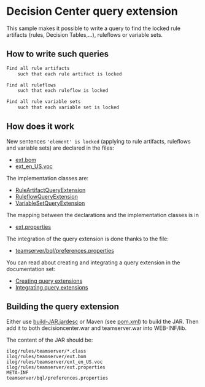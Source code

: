 # Decision Center query extension
 
This sample makes it possible to write a query to find the locked rule artifacts (rules, Decision Tables,...), ruleflows or variable sets.

## How to write such queries
```java
Find all rule artifacts
    such that each rule artifact is locked
```
```java
Find all ruleflows
    such that each ruleflow is locked
```
```java
Find all rule variable sets
    such that each variable set is locked
```
## How does it work

New sentences `'element' is locked` (applying to rule artifacts, ruleflows and variable sets) are declared in the files:
- [ext.bom](find-locked-ruleartifacts-query-extension/ilog/rules/teamserver/ext.bom) 
- [ext_en_US.voc](find-locked-ruleartifacts-query-extension/ilog/rules/teamserver/ext_en_US.voc) 

The implementation classes are:
- [RuleArtifactQueryExtension](find-locked-ruleartifacts-query-extension/src/ilog/rules/teamserver/RuleArtifactQueryExtension.java) 
- [RuleflowQueryExtension](find-locked-ruleartifacts-query-extension/src/ilog/rules/teamserver/RuleflowQueryExtension.java) 
- [VariableSetQueryExtension](find-locked-ruleartifacts-query-extension/src/ilog/rules/teamserver/VariableSetQueryExtension.java) 

The mapping between the declarations and the implementation classes is in
- [ext.properties](find-locked-ruleartifacts-query-extension/ilog/rules/teamserver/ext.properties) 

The integration of the query extension is done thanks to the file:
- [teamserver/bql/preferences.properties](find-locked-ruleartifacts-query-extension/teamserver/bql/preferences.properties) 


You can read about creating and integrating a query extension in the documentation set: 
- [Creating query extensions](https://www.ibm.com/docs/en/odm/8.10?topic=queries-creating-query-extensions)
- [Integrating query extensions](https://www.ibm.com/docs/en/odm/8.10?topic=extensions-integrating-query)

## Building the query extension
Either use [build-JAR.jardesc](find-locked-ruleartifacts-query-extension/build-JAR.jardesc) or Maven (see [pom.xml](find-locked-ruleartifacts-query-extension/pom.xml)) to build the JAR.
Then add it to both decisioncenter.war and teamserver.war into WEB-INF/lib.

The content of the JAR should be:
```
ilog/rules/teamserver/*.class
ilog/rules/teamserver/ext.bom
ilog/rules/teamserver/ext_en_US.voc
ilog/rules/teamserver/ext.properties
META-INF
teamserver/bql/preferences.properties
```

